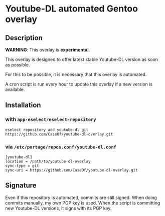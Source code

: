 # Youtube-DL automated Gentoo overlay

## Description

**WARNING**: This overlay is **experimental**.

This overlay is designed to offer latest stable Youtube-DL version as soon as possible.

For this to be possible, it is necessary that this overlay is automated.

A cron script is run every hour to update this overlay if a new version is available.

## Installation

### with `app-eselect/eselect-repository`
```
eselect repository add youtube-dl git https://github.com/CaseOf/youtube-dl-overlay.git
```

### via `/etc/portage/repos.conf/youtube-dl.conf`
```
[youtube-dl]
location = /path/to/youtube-dl-overlay
sync-type = git
sync-uri = https://github.com/CaseOf/youtube-dl-overlay.git
```

## Signature

Even if this repository is automated, commits are still signed.
When doing commits manually, my own PGP key is used.
When the script is committing new Youtube-DL versions, it signs with its PGP key.
